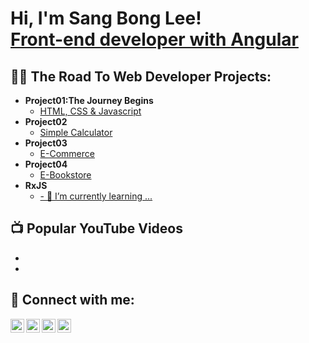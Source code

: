 <h1>Hi, I'm Sang Bong Lee! <br/><a href="https://github.com/bestcoolestp/Portfolio-front-end-angular">Front-end developer with Angular</a></h1>

<h2>👨‍💻 The Road To Web Developer Projects:</h2>

- <b>Project01:The Journey Begins</b>
  - [HTML, CSS & Javascript](https://github.com/bestcoolestp/Portfolio-front-end-angular)
- <b>Project02</b>
  - [Simple Calculator](https://github.com/joshmadakor1/4chan-Image-Analysis-Middleware-C964)
- <b>Project03</b>
  - [E-Commerce]()
- <b>Project04</b>
  - [E-Bookstore]()
- <b>RxJS</b>
  - [- 🌱 I’m currently learning ...]()

<h2>📺 Popular YouTube Videos</h2>

- []()
- []()

<h2> 🤳 Connect with me:</h2>

[<img align="left" alt="JoshMadakor | YouTube" width="22px" src="https://cdn.jsdelivr.net/npm/simple-icons@v3/icons/youtube.svg" />][youtube]
[<img align="left" alt="JoshMadakor | Twitter" width="22px" src="https://cdn.jsdelivr.net/npm/simple-icons@v3/icons/twitter.svg" />][twitter]
[<img align="left" alt="JoshMadakor | LinkedIn" width="22px" src="https://cdn.jsdelivr.net/npm/simple-icons@v3/icons/linkedin.svg" />][linkedin]
[<img align="left" alt="JoshMadakor | Instagram" width="22px" src="https://cdn.jsdelivr.net/npm/simple-icons@v3/icons/instagram.svg" />][instagram]

[twitter]: https://twitter.com/joshmadakor
[youtube]: https://www.youtube.com/c/joshmadakor
[instagram]: https://www.instagram.com/joshmadakor/
[linkedin]: https://linkedin.com/in/joshmadakor

<!--
**joshmadakor1/joshmadakor1** is a ✨ _special_ ✨ repository because its `README.md` (this file) appears on your GitHub profile.

Here are some ideas to get you started:

- 🔭 I’m currently working on ...
- 🌱 I’m currently learning ...
- 👯 I’m looking to collaborate on ...
- 🤔 I’m looking for help with ...
- 💬 Ask me about ...
- 📫 How to reach me: ...
- 😄 Pronouns: ...
- ⚡ Fun fact: ...
-->
